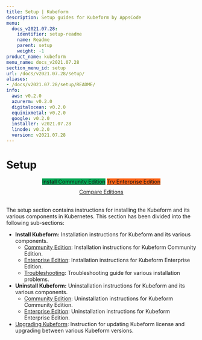 ```yaml
---
title: Setup | Kubeform
description: Setup guides for Kubeform by AppsCode
menu:
  docs_v2021.07.28:
    identifier: setup-readme
    name: Readme
    parent: setup
    weight: -1
product_name: kubeform
menu_name: docs_v2021.07.28
section_menu_id: setup
url: /docs/v2021.07.28/setup/
aliases:
- /docs/v2021.07.28/setup/README/
info:
  aws: v0.2.0
  azurerm: v0.2.0
  digitalocean: v0.2.0
  equinixmetal: v0.2.0
  google: v0.2.0
  installer: v2021.07.28
  linode: v0.2.0
  version: v2021.07.28
---
```


# Setup

<div style="text-align: center;">
  <a class="button is-link is-medium is-active has-text-weight-normal" href="/docs/v2021.07.28/setup/install/community" style="background:#00A651; width: 18rem;">Install Community Edition</a>
  <a class="button is-info is-medium is-active has-text-weight-normal" href="/docs/v2021.07.28/setup/install/enterprise"  style="background:#FC6011; width: 18rem;">Try Enterprise Edition</a>
  <a style="margin-top: 10px; display: block;" href="https://kubeform.com/pricing/">Compare Editions</a>
</div>
<br>

The setup section contains instructions for installing the Kubeform and its various components in Kubernetes. This section has been divided into the following sub-sections:

- **Install Kubeform:** Installation instructions for Kubeform and its various components.
  - [Community Edition](/docs/v2021.07.28/setup/install/community): Installation instructions for Kubeform Community Edition.
  - [Enterprise Edition](/docs/v2021.07.28/setup/install/enterprise): Installation instructions for Kubeform Enterprise Edition.
  - [Troubleshooting](/docs/v2021.07.28/setup/install/troubleshoting): Troubleshooting guide for various installation problems.
- **Uninstall Kubeform:** Uninstallation instructions for Kubeform and its various components.
  - [Community Edition](/docs/v2021.07.28/setup/uninstall/community): Uninstallation instructions for Kubeform Community Edition.
  - [Enterprise Edition](/docs/v2021.07.28/setup/uninstall/enterprise): Uninstallation instructions for Kubeform Enterprise Edition.
- [Upgrading Kubeform](/docs/v2021.07.28/setup/upgrade/): Instruction for updating Kubeform license and upgrading between various Kubeform versions.
